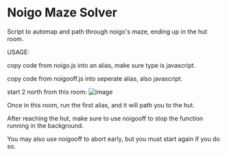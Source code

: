 # Noigo Maze Solver

Script to automap and path through noigo's maze, ending up in the hut room.

USAGE:

copy code from noigo.js into an alias, make sure type is javascript.

copy code from noigooff.js into seperate alias, also javascript.

start 2 north from this room:
![image](https://github.com/HarryYu1/NoigoBoigo/assets/89357577/fb65143d-ffea-4a09-9d97-fecb80e5ee12)

Once in this room, run the first alias, and it will path you to the hut.

After reaching the hut, make sure to use noigooff to stop the function running in the background.

You may also use noigooff to abort early, but you must start again if you do so. 

